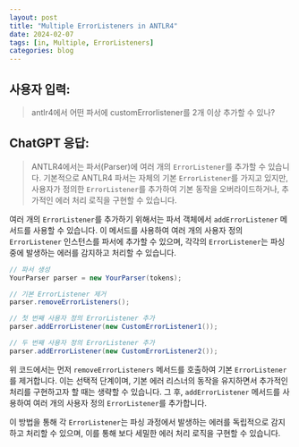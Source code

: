```yaml
---
layout: post
title: "Multiple ErrorListeners in ANTLR4"
date: 2024-02-07
tags: [in, Multiple, ErrorListeners]
categories: blog
---
```


## 사용자 입력:
> antlr4에서 어떤 파서에 customErrorlistener를 2개 이상 추가할 수 있나?

## ChatGPT 응답:
> ANTLR4에서는 파서(Parser)에 여러 개의 `ErrorListener`를 추가할 수 있습니다. 기본적으로 ANTLR4 파서는 자체의 기본 `ErrorListener`를 가지고 있지만, 사용자가 정의한 `ErrorListener`를 추가하여 기본 동작을 오버라이드하거나, 추가적인 에러 처리 로직을 구현할 수 있습니다.

여러 개의 `ErrorListener`를 추가하기 위해서는 파서 객체에서 `addErrorListener` 메서드를 사용할 수 있습니다. 이 메서드를 사용하여 여러 개의 사용자 정의 `ErrorListener` 인스턴스를 파서에 추가할 수 있으며, 각각의 `ErrorListener`는 파싱 중에 발생하는 에러를 감지하고 처리할 수 있습니다.

```java
// 파서 생성
YourParser parser = new YourParser(tokens);

// 기본 ErrorListener 제거
parser.removeErrorListeners();

// 첫 번째 사용자 정의 ErrorListener 추가
parser.addErrorListener(new CustomErrorListener1());

// 두 번째 사용자 정의 ErrorListener 추가
parser.addErrorListener(new CustomErrorListener2());
```

위 코드에서는 먼저 `removeErrorListeners` 메서드를 호출하여 기본 `ErrorListener`를 제거합니다. 이는 선택적 단계이며, 기본 에러 리스너의 동작을 유지하면서 추가적인 처리를 구현하고자 할 때는 생략할 수 있습니다. 그 후, `addErrorListener` 메서드를 사용하여 여러 개의 사용자 정의 `ErrorListener`를 추가합니다.

이 방법을 통해 각 `ErrorListener`는 파싱 과정에서 발생하는 에러를 독립적으로 감지하고 처리할 수 있으며, 이를 통해 보다 세밀한 에러 처리 로직을 구현할 수 있습니다.

